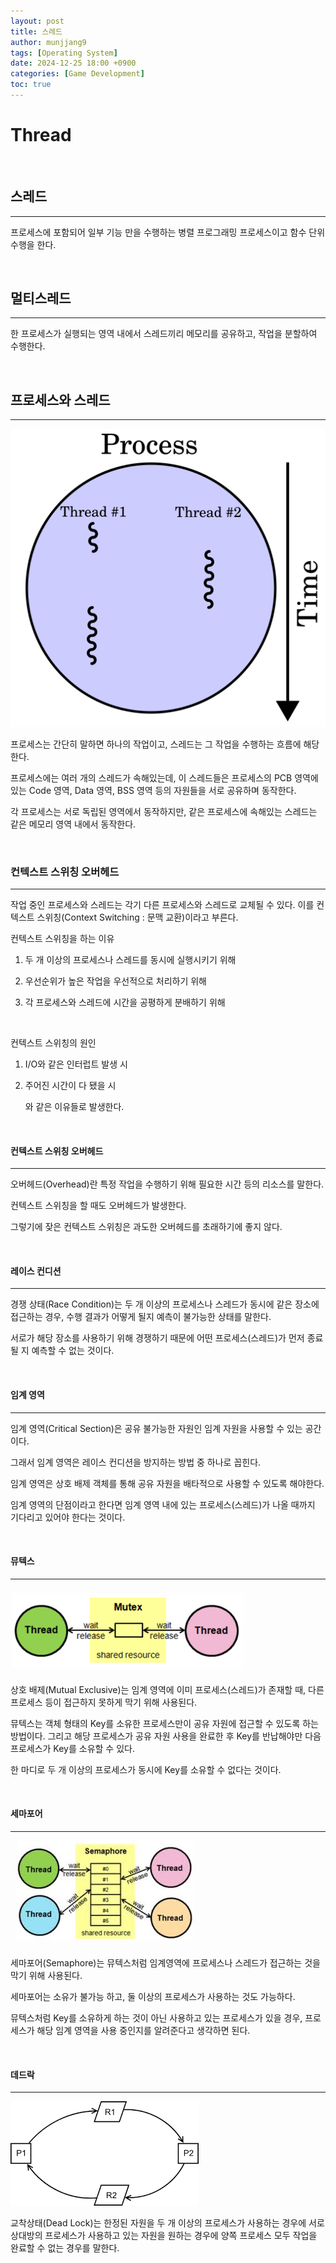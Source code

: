 ```yaml
---
layout: post
title: 스레드
author: munjjang9
tags: [Operating System]
date: 2024-12-25 18:00 +0900
categories: [Game Development]
toc: true
---
```

# Thread

<br>

## 스레드
---
프로세스에 포함되어 일부 기능 만을 수행하는 병렬 프로그래밍 프로세스이고 함수 단위 수행을 한다.

<br>

## 멀티스레드
---
한 프로세스가 실행되는 영역 내에서 스레드끼리 메모리를 공유하고, 작업을 분할하여 수행한다.

<br>

## 프로세스와 스레드
---
![Process & Thread](/assets/images/Process-Thread.png)

프로세스는 간단히 말하면 하나의 작업이고, 스레드는 그 작업을 수행하는 흐름에 해당한다.

프로세스에는 여러 개의 스레드가 속해있는데, 이 스레드들은 프로세스의 PCB 영역에 있는 Code 영역, Data 영역, BSS 영역 등의 자원들을 서로 공유하며 동작한다.

각 프로세스는 서로 독립된 영역에서 동작하지만, 같은 프로세스에 속해있는 스레드는 같은 메모리 영역 내에서 동작한다. 

<br>

### 컨텍스트 스위칭 오버헤드
---
작업 중인 프로세스와 스레드는 각기 다른 프로세스와 스레드로 교체될 수 있다. 이를 컨텍스트 스위칭(Context Switching : 문맥 교환)이라고 부른다.


컨텍스트 스위칭을 하는 이유

1. 두 개 이상의 프로세스나 스레드를 동시에 실행시키기 위해

2. 우선순위가 높은 작업을 우선적으로 처리하기 위해

3. 각 프로세스와 스레드에 시간을 공평하게 분배하기 위해

<br>

컨텍스트 스위칭의 원인

1. I/O와 같은 인터럽트 발생 시

2. 주어진 시간이 다 됐을 시

    와 같은 이유들로 발생한다.


<br>

#### 컨텍스트 스위칭 오버헤드
---
오버헤드(Overhead)란 특정 작업을 수행하기 위해 필요한 시간 등의 리소스를 말한다.

컨텍스트 스위칭을 할 때도 오버헤드가 발생한다.

그렇기에 잦은 컨텍스트 스위칭은 과도한 오버헤드를 초래하기에 좋지 않다.

<br>

#### 레이스 컨디션
---
경쟁 상태(Race Condition)는 두 개 이상의 프로세스나 스레드가 동시에 같은 장소에 접근하는 경우, 수행 결과가 어떻게 될지 예측이 불가능한 상태를 말한다.

서로가 해당 장소를 사용하기 위해 경쟁하기 때문에 어떤 프로세스(스레드)가 먼저 종료될 지 예측할 수 없는 것이다.

<br>

#### 임계 영역
---
임계 영역(Critical Section)은 공유 불가능한 자원인 임계 자원을 사용할 수 있는 공간이다.

그래서 임계 영역은 레이스 컨디션을 방지하는 방법 중 하나로 꼽힌다.

임계 영역은 상호 배제 객체를 통해 공유 자원을 배타적으로 사용할 수 있도록 해야한다.

임계 영역의 단점이라고 한다면 임계 영역 내에 있는 프로세스(스레드)가 나올 때까지 기다리고 있어야 한다는 것이다.

<br>

#### 뮤텍스
---
![Mutex](/assets/images/Mutex.png)

상호 배제(Mutual Exclusive)는 임계 영역에 이미 프로세스(스레드)가 존재할 때, 다른 프로세스 등이 접근하지 못하게 막기 위해 사용된다.

뮤텍스는 객체 형태의 Key를 소유한 프로세스만이 공유 자원에 접근할 수 있도록 하는 방법이다. 그리고 해당 프로세스가 공유 자원 사용을 완료한 후 Key를 반납해야만 다음 프로세스가 Key를 소유할 수 있다. 

한 마디로 두 개 이상의 프로세스가 동시에 Key를 소유할 수 없다는 것이다.

<br>

#### 세마포어
---
![Semaphore](/assets/images/Semaphore.jfif)

세마포어(Semaphore)는 뮤텍스처럼 임계영역에 프로세스나 스레드가 접근하는 것을 막기 위해 사용된다.

세마포어는 소유가 불가능 하고, 둘 이상의 프로세스가 사용하는 것도 가능하다.

뮤텍스처럼 Key를 소유하게 하는 것이 아닌 사용하고 있는 프로세스가 있을 경우, 프로세스가 해당 임계 영역을 사용 중인지를 알려준다고 생각하면 된다.

<br>

#### 데드락
---
![DeadLock](/assets/images/DeadLock.png)

교착상태(Dead Lock)는 한정된 자원을 두 개 이상의 프로세스가 사용하는 경우에 서로 상대방의 프로세스가 사용하고 있는 자원을 원하는 경우에 양쪽 프로세스 모두 작업을 완료할 수 없는 경우를 말한다.